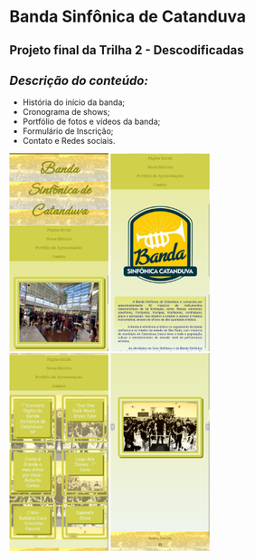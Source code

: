 # Banda Sinfônica de Catanduva
## Projeto final da Trilha 2 - Descodificadas

## _Descrição do conteúdo:_

- História do início da banda;
- Cronograma de shows;
- Portfólio de fotos e vídeos da banda;
- Formulário de Inscrição;
- Contato e Redes sociais.

<img src="images/1.png" height="350px" border-radius="5px"> <img src="images/2.png" height="350px" border-radius="5px"> <img src="images/3.png" height="350px" border-radius="5px"> <img src="images/6.png" height="350px" border-radius="5px">
